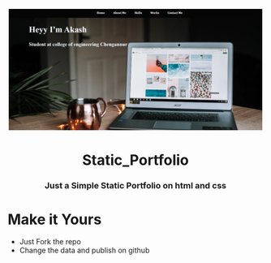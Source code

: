 <p align="center"><a href="https://akkupy.tech"><img src="static/photos/intro.png" width="500"></a></p> 
<h1 align="center"><b>Static_Portfolio </b></h1>
<h3 align="center">
Just a Simple Static Portfolio on html and css</h3>



# Make it Yours

 * Just Fork the repo 
 * Change the data and publish on github

